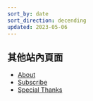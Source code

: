 ```yaml
---
sort_by: date
sort_direction: decending
updated: 2023-05-06
---
```


## 其他站內頁面

- [About](/about/)
- [Subscribe](/subscribe)
- [Special Thanks](/special_thanks)